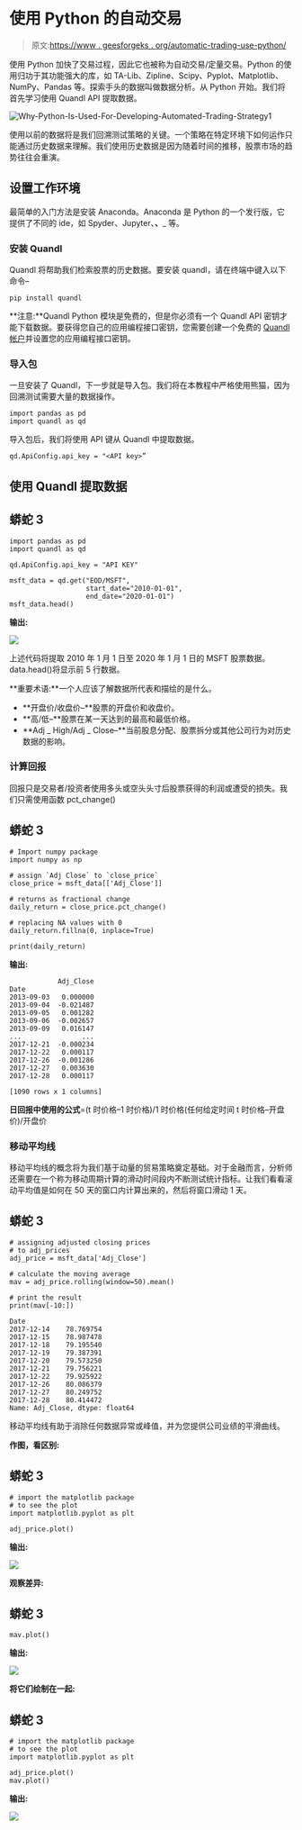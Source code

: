 # 使用 Python 的自动交易

> 原文:[https://www . geesforgeks . org/automatic-trading-use-python/](https://www.geeksforgeeks.org/automated-trading-using-python/)

使用 Python 加快了交易过程，因此它也被称为自动交易/定量交易。Python 的使用归功于其功能强大的库，如 TA-Lib、Zipline、Scipy、Pyplot、Matplotlib、NumPy、Pandas 等。探索手头的数据叫做数据分析。从 Python 开始。我们将首先学习使用 Quandl API 提取数据。

![Why-Python-Is-Used-For-Developing-Automated-Trading-Strategy1](img/b972935c26bca183605d53c49a5d2626.png)

使用以前的数据将是我们回溯测试策略的关键。一个策略在特定环境下如何运作只能通过历史数据来理解。我们使用历史数据是因为随着时间的推移，股票市场的趋势往往会重演。

## 设置工作环境

最简单的入门方法是安装 Anaconda。Anaconda 是 Python 的一个发行版，它提供了不同的 ide，如 Spyder、Jupyter、__、___ 等。

### 安装 Quandl

Quandl 将帮助我们检索股票的历史数据。要安装 quandl，请在终端中键入以下命令–

```
pip install quandl
```

**注意:**Quandl Python 模块是免费的，但是你必须有一个 Quandl API 密钥才能下载数据。要获得您自己的应用编程接口密钥，您需要创建一个免费的 [Quandl 帐户](https://www.quandl.com/users/login)并设置您的应用编程接口密钥。

### 导入包

一旦安装了 Quandl，下一步就是导入包。我们将在本教程中严格使用熊猫，因为回溯测试需要大量的数据操作。

```
import pandas as pd
import quandl as qd

```

导入包后，我们将使用 API 键从 Quandl 中提取数据。

```
qd.ApiConfig.api_key = "<API key>”

```

## 使用 Quandl 提取数据

## 蟒蛇 3

```
import pandas as pd
import quandl as qd

qd.ApiConfig.api_key = "API KEY"

msft_data = qd.get("EOD/MSFT",
                   start_date="2010-01-01",
                   end_date="2020-01-01")
msft_data.head()
```

**输出:**

![](img/005175975a0d8d85bb1558b6d58b2bdf.png)

上述代码将提取 2010 年 1 月 1 日至 2020 年 1 月 1 日的 MSFT 股票数据。data.head()将显示前 5 行数据。

**重要术语:**一个人应该了解数据所代表和描绘的是什么。

*   **开盘价/收盘价–**股票的开盘价和收盘价。
*   **高/低–**股票在某一天达到的最高和最低价格。
*   **Adj _ High/Adj _ Close–**当前股息分配、股票拆分或其他公司行为对历史数据的影响。

### 计算回报

回报只是交易者/投资者使用多头或空头头寸后股票获得的利润或遭受的损失。我们只需使用函数 pct_change()

## 蟒蛇 3

```
# Import numpy package
import numpy as np

# assign `Adj Close` to `close_price`
close_price = msft_data[['Adj_Close']]

# returns as fractional change
daily_return = close_price.pct_change()

# replacing NA values with 0
daily_return.fillna(0, inplace=True)

print(daily_return)
```

**输出:**

```
            Adj_Close
Date                 
2013-09-03   0.000000
2013-09-04  -0.021487
2013-09-05   0.001282
2013-09-06  -0.002657
2013-09-09   0.016147
...               ...
2017-12-21  -0.000234
2017-12-22   0.000117
2017-12-26  -0.001286
2017-12-27   0.003630
2017-12-28   0.000117

[1090 rows x 1 columns]
```

**日回报中使用的公式**=(t 时价格–1 时价格)/1 时价格(任何给定时间 t 时价格–开盘价)/开盘价

### 移动平均线

移动平均线的概念将为我们基于动量的贸易策略奠定基础。对于金融而言，分析师还需要在一个称为移动周期计算的滑动时间段内不断测试统计指标。让我们看看滚动平均值是如何在 50 天的窗口内计算出来的，然后将窗口滑动 1 天。

## 蟒蛇 3

```
# assigning adjusted closing prices 
# to adj_prices
adj_price = msft_data['Adj_Close']

# calculate the moving average
mav = adj_price.rolling(window=50).mean()

# print the result
print(mav[-10:])
```

```
Date
2017-12-14    78.769754
2017-12-15    78.987478
2017-12-18    79.195540
2017-12-19    79.387391
2017-12-20    79.573250
2017-12-21    79.756221
2017-12-22    79.925922
2017-12-26    80.086379
2017-12-27    80.249752
2017-12-28    80.414472
Name: Adj_Close, dtype: float64

```

移动平均线有助于消除任何数据异常或峰值，并为您提供公司业绩的平滑曲线。

**作图，看区别:**

## 蟒蛇 3

```
# import the matplotlib package 
# to see the plot
import matplotlib.pyplot as plt

adj_price.plot()
```

**输出:**

![](img/b44ee4c452947dcb8ec1c6de2e9333d0.png)

**观察差异:**

## 蟒蛇 3

```
mav.plot()
```

**输出:**

![](img/4c4a3c4996d8478d1c656bcca930b814.png)

**将它们绘制在一起:**

## 蟒蛇 3

```
# import the matplotlib package 
# to see the plot
import matplotlib.pyplot as plt

adj_price.plot()
mav.plot()
```

**输出:**

![](img/eab33d75d201227385cd41742b4308d2.png)